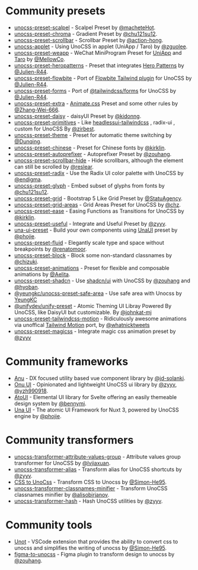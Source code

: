 # Community presets

- [unocss-preset-scalpel](https://github.com/macheteHot/unocss-preset-scalpel) - Scalpel Preset by [@macheteHot](https://github.com/macheteHot/).
- [unocss-preset-chroma](https://github.com/chu121su12/unocss-preset-chroma) - Gradient Preset by [@chu121su12](https://github.com/chu121su12).
- [unocss-preset-scrollbar](https://github.com/action-hong/unocss-preset-scrollbar) - Scrollbar Preset by [@action-hong](https://github.com/action-hong).
- [unocss-applet](https://github.com/unocss-applet/unocss-applet) - Using UnoCSS in applet (UniApp / Taro) by [@zguolee](https://github.com/zguolee).
- [unocss-preset-weapp](https://github.com/MellowCo/unocss-preset-weapp) - WeChat MiniProgram Preset for [UniApp](https://uniapp.dcloud.io) and [Taro](https://taro-docs.jd.com/taro/docs) by [@MellowCo](https://github.com/MellowCo).
- [unocss-preset-heropatterns](https://github.com/Julien-R44/unocss-preset-heropatterns) - Preset that integrates [Hero Patterns](https://heropatterns.com/) by [@Julien-R44](https://github.com/Julien-R44).
- [unocss-preset-flowbite](https://github.com/Julien-R44/unocss-preset-flowbite) - Port of [Flowbite Tailwind plugin](https://github.com/themesberg/flowbite) for UnoCSS by [@Julien-R44](https://github.com/Julien-R44).
- [unocss-preset-forms](https://github.com/Julien-R44/unocss-preset-forms) - Port of [@tailwindcss/forms](https://github.com/tailwindlabs/tailwindcss-forms) for UnoCSS by [@Julien-R44](https://github.com/Julien-R44).
- [unocss-preset-extra](https://github.com/MoomFE/unocss-preset-extra) - [Animate.css](https://animate.style) Preset and some other rules by [@Zhang-Wei-666](https://github.com/Zhang-Wei-666).
- [unocss-preset-daisy](https://github.com/kidonng/unocss-preset-daisy) - daisyUI Preset by [@kidonng](https://github.com/kidonng).
- [unocss-preset-primitives](https://github.com/zirbest/unocss-preset-primitives) - Like [headlessui-tailwindcss](https://github.com/tailwindlabs/headlessui/tree/main/packages/%40headlessui-tailwindcss) , radix-ui , custom for UnoCSS By [@zirbest](https://github.com/zirbest).
- [unocss-preset-theme](https://github.com/Dunqing/unocss-preset-theme) - Preset for automatic theme switching by [@Dunqing](https://github.com/Dunqing).
- [unocss-preset-chinese](https://github.com/kirklin/unocss-preset-chinese) - Preset for Chinese fonts by [@kirklin](https://github.com/kirklin).
- [unocss-preset-autoprefixer](https://github.com/zouhangwithsweet/unocss-preset-autoprefixer) - Autoprefixer Preset by [@zouhang](https://github.com/zouhangwithsweet).
- [unocss-preset-scrollbar-hide](https://github.com/reslear/unocss-preset-scrollbar-hide) - Hide scrollbars, although the element can still be scrolled by [@reslear](https://github.com/reslear).
- [unocss-preset-radix](https://github.com/endigma/unocss-preset-radix) - Use the Radix UI color palette with UnoCSS by [@endigma](https://github.com/endigma).
- [unocss-preset-glyph](https://github.com/chu121su12/unocss-preset-glyph) - Embed subset of glyphs from fonts by [@chu121su12](https://github.com/chu121su12).
- [unocss-preset-grid](https://github.com/StatuAgency/unocss-preset-grid) - Bootstrap 5 Like Grid Preset by [@StatuAgency](https://github.com/StatuAgency).
- [unocss-preset-grid-areas](https://github.com/chz/unocss-preset-grid-areas) - Grid Areas Preset for UnoCSS by [@chz](https://github.com/chz).
- [unocss-preset-ease](https://github.com/kirklin/unocss-preset-ease) - Easing Functions as Transitions for UnoCSS by [@kirklin](https://github.com/kirklin).
- [unocss-preset-useful](https://github.com/unpreset/unocss-preset-useful) - Integrate and Useful Preset by [@zyyv](https://github.com/zyyv).
- [una-ui-preset](https://unaui.com/getting-started/installation#presets-mode) - Build your own components using [UnaUI](https://unaui.com/) preset by [@phojie](https://github.com/phojie).
- [unocss-preset-fluid](https://renatomoor.github.io/unocss-preset-fluid/) - Elegantly scale type and space without breakpoints by [@renatomoor](https://github.com/renatomoor).
- [unocss-preset-block](https://github.com/unpreset/unocss-preset-block) - Block some non-standard classnames by [@chizuki](https://github.com/chizukicn).
- [unocss-preset-animations](https://unocss-preset-animations.aelita.me/) - Preset for flexible and composable animations by [@Aelita](https://github.com/xsjcTony).
- [unocss-preset-shadcn](https://github.com/hyoban/unocss-preset-shadcn#readme) - Use [shadcn/ui](https://ui.shadcn.com) with UnoCSS by [@zouhang](https://github.com/zouhangwithsweet) and [@hyoban](https://github.com/hyoban).
- [@yeungkc/unocss-preset-safe-area](https://github.com/YeungKC/unocss-preset-safe-area) - Use safe area with Unocss by [YeungKC](https://github.com/YeungKC)
- [@unifydev/unify-preset](https://github.com/unify-ui-dev/unify-preset/blob/main/README.md) - Atomic Theming UI Libray Powered By UnoCSS, like DaisyUI but customizable. By [@johnkat-mj](https://github.com/Johnkat-Mj)
- [unocss-preset-tailwindcss-motion](https://github.com/whatnickcodes/unocss-preset-tailwindcss-motion) - Ridiculously awesome animations via unoffical [Tailwind Motion](https://rombo.co/tailwind) port, by [@whatnicktweets](https://x.com/whatnicktweets)
- [unocss-preset-magicss](https://github.com/unpreset/unocss-preset-magicss) - Integrate magic css animation preset by [@zyyv](https://github.com/zyyv)

# Community frameworks

- [Anu](https://github.com/jd-solanki/anu) - DX focused utility based vue component library by [@jd-solanki](https://github.com/jd-solanki).
- [Onu UI](https://github.com/onu-ui/onu-ui) - Opinionated and lightweight UnoCSS ui library by [@zyyv](https://github.com/zyyv), [@yzh990918](https://github.com/yzh990918).
- [AtoUI](https://github.com/bennymi/ato-ui) - Elemental UI library for Svelte offering an easily themeable design system by [@bennymi](https://github.com/bennymi).
- [Una UI](https://unaui.com/) - The atomic UI Framework for Nuxt 3, powered by UnoCSS engine by [@phojie](https://github.com/phojie).

# Community transformers

- [unocss-transformer-attribute-values-group](https://github.com/lvjiaxuan/unocss-transformer-attribute-values-group) - Attribute values group transformer for UnoCSS by [@lvjiaxuan](https://github.com/lvjiaxuan).
- [unocss-transformer-alias](https://github.com/zyyv/unocss-transformer-alias) - Transform alias for UnoCSS shortcuts by [@zyyv](https://github.com/zyyv).
- [CSS to UnoCss](https://github.com/Simon-He95/transformToUnoCSS) - Transform CSS to Unocss by [@Simon-He95](https://github.com/Simon-He95).
- [unocss-transformer-classnames-minifier](https://github.com/alisobirjanov/unocss-transformer-classnames-minifier) - Transform UnoCSS classnames minifier by [@alisobirjanov](https://github.com/alisobirjanov).
- [unocss-transformer-hash](https://github.com/unpreset/unocss-transformer-hash) - Hash UnoCSS utilities by [@zyyv](https://github.com/zyyv).

# Community tools

- [Unot](https://github.com/Simon-He95/unot) - VSCode extension that provides the ability to convert css to unocss and simplifies the writing of unocss by [@Simon-He95](https://github.com/Simon-He95).
- [figma-to-unocss](https://github.com/zouhangwithsweet/figma-to-unocss) - Figma plugin to transform design to unocss by [@zouhang](https://github.com/zouhangwithsweet).
